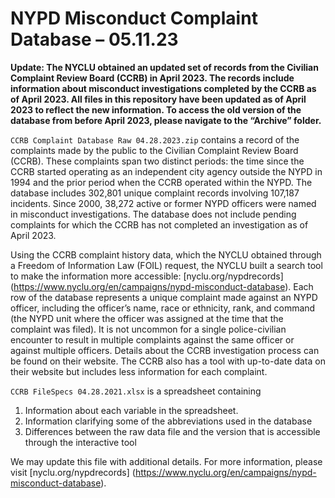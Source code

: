 # NYPD Misconduct Complaint Database – 05.11.23
**Update: The NYCLU obtained an updated set of records from the Civilian Complaint Review Board (CCRB) in April 2023. The records include information about misconduct investigations completed by the CCRB as of April 2023.
All files in this repository have been updated as of April 2023 to reflect the new information. To access the old version of the database from before April 2023, please navigate to the “Archive” folder.**

`CCRB Complaint Database Raw 04.28.2023.zip` contains a record of the complaints made by the public to the Civilian Complaint Review Board (CCRB). These complaints span two distinct periods: the time since the CCRB started operating as an independent city agency outside the NYPD in 1994 and the prior period when the CCRB operated within the NYPD. The database includes 302,801 unique complaint records involving 107,187 incidents. Since 2000, 38,272 active or former NYPD officers were named in misconduct investigations. The database does not include pending complaints for which the CCRB has not completed an investigation as of April 2023.

Using the CCRB complaint history data, which the NYCLU obtained through a Freedom of Information Law (FOIL) request, the NYCLU built a search tool to make the information more accessible: [nyclu.org/nypdrecords] (https://www.nyclu.org/en/campaigns/nypd-misconduct-database).  Each row of the database represents a unique complaint made against an NYPD officer, including the officer’s name, race or ethnicity, rank, and command (the NYPD unit where the officer was assigned at the time that the complaint was filed). It is not uncommon for a single police-civilian encounter to result in multiple complaints against the same officer or against multiple officers. Details about the CCRB investigation process can be found on their website. The CCRB also has a tool with up-to-date data on their website but includes less information for each complaint.

`CCRB FileSpecs 04.28.2021.xlsx` is a spreadsheet containing
1.	Information about each variable in the spreadsheet.
2.	Information clarifying some of the abbreviations used in the database
3.	Differences between the raw data file and the version that is accessible through the interactive tool

We may update this file with additional details. For more information, please visit [nyclu.org/nypdrecords] (https://www.nyclu.org/en/campaigns/nypd-misconduct-database).
